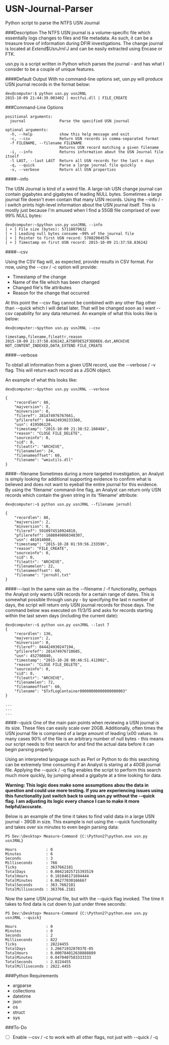 # USN-Journal-Parser
Python script to parse the NTFS USN Journal

###Description
The NTFS USN journal is a volume-specific file which essentially logs changes to files and file metadata. As such, it can be a treasure trove of information during DFIR investigations. The change journal is located at $Extend\$UsnJrnl:$J and can be easily extracted using Encase or FTK.

usn.py is a script written in Python which parses the journal - and has what I consider to be a couple of unique features.

####Default Output
With no command-line options set, usn.py will produce USN journal records in the format below:

```
dev@computer:$ python usn.py usnJRNL
2015-10-09 21:44:39.003402 | msctfui.dll | FILE_CREATE
```

###Command-Line Options

```
positional arguments:
  journal               Parse the specified USN journal

optional arguments:
  -h, --help            show this help message and exit
  -c, --csv             Return USN records in comma-separated format
  -f FILENAME, --filename FILENAME
                        Returns USN record matching a given filename
  -i, --info            Returns information about the USN Journal file itself
  -l LAST, --last LAST  Return all USN records for the last n days
  -q, --quick           Parse a large journal file quickly
  -v, --verbose         Return all USN properties
```

####--info

The USN Journal is kind of a weird file. A large-ish USN change journal can contain gigabytes and gigabytes of leading NULL bytes. Sometimes a large journal file doesn't even contain that many USN records. Using the --info / -i switch prints high-level information about the USN journal itself. This is mostly just because I'm amused when I find a 55GB file comprised of over 99% NULL bytes:

```
dev@computer:~$python usn.py usnJRNL --info
[ + ] File size (bytes): 57118079632
[ + ] Leading null bytes consume ~99% of the journal file
[ + ] Pointer to first USN record: 57082904576
[ + ] Timestamp on first USN record: 2015-10-09 21:37:58.836242

```

####--csv

Using the CSV flag will, as expected, provide results in CSV format. For now, using the --csv / -c option will provide:

* Timestamp of the change
* Name of the file which has been changed
* Changed file's file attributes
* Reason for the change that occurred

At this point the --csv flag cannot be combined with any other flag other than --quick which I will detail later. That will be changed soon as I want --csv capability for any data returned. An example of what this looks like is below:

```
dev@computer:~$python usn.py usnJRNL --csv

timestamp,filename,fileattr,reason
2015-10-09 21:37:58.836242,A75BFDE52F3DD8E6.dat,ARCHIVE NOT_CONTENT_INDEXED,DATA_EXTEND FILE_CREATE
```

####--verbose

To obtail all information from a given USN record, use the --verbose / -v flag. This will return each record as a JSON object.

An example of what this looks like:

```
dev@computer:~$python usn.py usnJRNL --verbose

{
    "recordlen": 88, 
    "majversion": 2, 
    "minversion": 0, 
    "fileref": 281474976767661, 
    "pfilerefef": 844424930233360, 
    "usn": 419506120, 
    "timestamp": "2015-10-09 21:38:52.160484", 
    "reason": "CLOSE FILE_DELETE", 
    "sourceinfo": 0, 
    "sid": 0, 
    "fileattr": "ARCHIVE", 
    "filenamelen": 24, 
    "filenameoffset": 60, 
    "filename": "wmiutils.dll"
}
```

####--filename
Sometimes during a more targeted investigation, an Analyst is simply looking for additional supporting evidence to confirm what is believed and does not want to eyeball the entire journal for this evidence. By using the 'filename' command-line flag, an Analyst can return only USN records which contain the given string in its 'filename' attribute:

```
dev@computer:~$ python usn.py usnJRNL --filename jernuhl

{
    "recordlen": 88, 
    "majversion": 2, 
    "minversion": 0, 
    "fileref": 5910974510924810, 
    "pfilerefef": 1688849860348307, 
    "usn": 461014088, 
    "timestamp": "2015-10-28 01:59:56.233596", 
    "reason": "FILE_CREATE", 
    "sourceinfo": 0, 
    "sid": 0, 
    "fileattr": "ARCHIVE", 
    "filenamelen": 22, 
    "filenameoffset": 60, 
    "filename": "jernuhl.txt"
}
```

####---last
In the same vain as the --filename / -f functionality, perhaps the Analyst only wants USN records for a certain range of dates. This is somewhat possible through usn.py - by specifying the last n number of days, the script will return only USN journal records for those days. The command below was executed on 11/3/15 and asks for records starting within the last seven days (including the current date):

```
dev@computer:~$ python usn.py usnJRNL --last 7
{
    "recordlen": 136, 
    "majversion": 2, 
    "minversion": 0, 
    "fileref": 844424930247194, 
    "pfilerefef": 281474976710685, 
    "usn": 452708840, 
    "timestamp": "2015-10-28 00:46:51.412002", 
    "reason": "CLOSE FILE_DELETE", 
    "sourceinfo": 0, 
    "sid": 0, 
    "fileattr": "ARCHIVE", 
    "filenamelen": 72, 
    "filenameoffset": 60, 
    "filename": "$TxfLogContainer00000000000000000003"
}

...
...
...
```

####--quick
One of the main pain points when reviewing a USN journal is its size. These files can easily scale over 20GB. Additionally, often times the USN journal file is comprised of a large amount of leading \x00 values. In many cases 90% of the file is an arbitrary number of null bytes - this means our script needs to first search for and find the actual data before it can begin parsing properly.

Using an interpreted language such as Perl or Python to do this searching can be extremely time consuming if an Analyst is staring at a 40GB journal file. Applying the --quick / -q flag enables the script to perform this search much more quickly, by jumping ahead a gigabyte at a time looking for data.

**Warning: This logic does make some assumptions abou the data in question and could use more testing. If you are experiencing issues using this functionality just switch back to using usn.py without the --quick flag. I am adjusting its logic every chance I can to make it more helpful/accurate.**

Below is an example of the time it takes to find valid data in a large USN journal - 39GB in size. This example is not using the --quick functionality and takes over six minutes to even begin parsing data:

```
PS Dev:\Desktop> Measure-Command {C:\Python27\python.exe usn.py usnJRNL}

Hours             : 0
Minutes           : 6
Seconds           : 3
Milliseconds      : 766
Ticks             : 3637662181
TotalDays         : 0.00421025715393519
TotalHours        : 0.101046171694444
TotalMinutes      : 6.06277030166667
TotalSeconds      : 363.7662181
TotalMilliseconds : 363766.2181
```

Now the same USN journal file, but with the --quick flag invoked. The time it takes to find data is cut down to just under three seconds:

```
PS Dev:\Desktop> Measure-Command {C:\Python27\python.exe usn.py usnJRNL --quick}

Hours             : 0
Minutes           : 0
Seconds           : 2
Milliseconds      : 822
Ticks             : 28224455
TotalDays         : 3.2667193287037E-05
TotalHours        : 0.000784012638888889
TotalMinutes      : 0.0470407583333333
TotalSeconds      : 2.8224455
TotalMilliseconds : 2822.4455
```

###Python Requirements

* argparse
* collections
* datetime
* json
* os
* struct
* sys

###To-Do

- [ ] Enable --csv / -c to work with all other flags, not just with --quick / -q

